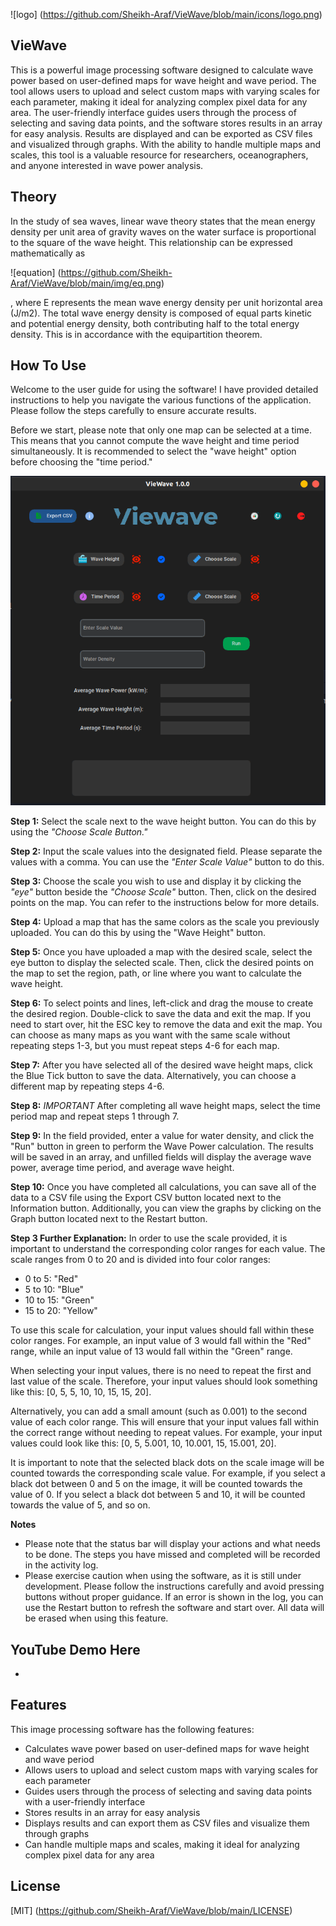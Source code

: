 ![logo] (https://github.com/Sheikh-Araf/VieWave/blob/main/icons/logo.png)

## VieWave
This is a powerful image processing software designed to calculate wave power based on user-defined maps for wave height and wave period. The tool allows users to upload and select custom maps with varying scales for each parameter, making it ideal for analyzing complex pixel data for any area. The user-friendly interface guides users through the process of selecting and saving data points, and the software stores results in an array for easy analysis. Results are displayed and can be exported as CSV files and visualized through graphs. With the ability to handle multiple maps and scales, this tool is a valuable resource for researchers, oceanographers, and anyone interested in wave power analysis.

## Theory

In the study of sea waves, linear wave theory states that the mean energy density per unit area of gravity waves on the water surface is proportional to the square of the wave height. This relationship can be expressed mathematically as 

![equation] (https://github.com/Sheikh-Araf/VieWave/blob/main/img/eq.png)

, where E represents the mean wave energy density per unit horizontal area (J/m2). The total wave energy density is composed of equal parts kinetic and potential energy density, both contributing half to the total energy density. This is in accordance with the equipartition theorem.

## How To Use
Welcome to the user guide for using the software! I have provided detailed instructions to help you navigate the various functions of the application. Please follow the steps carefully to ensure accurate results.

Before we start, please note that only one map can be selected at a time. This means that you cannot compute the wave height and time period simultaneously. It is recommended to select the "wave height" option before choosing the "time period."


![app](https://github.com/Sheikh-Araf/VieWave/blob/main/img/mainapp.png)



**Step 1:** Select the scale next to the wave height button. You can do this by using the *"Choose Scale Button."*

**Step 2:** Input the scale values into the designated field. Please separate the values with a comma. You can use the *"Enter Scale Value"* button to do this.

**Step 3:** Choose the scale you wish to use and display it by clicking the *"eye"* button beside the *"Choose Scale"* button. Then, click on the desired points on the map. You can refer to the instructions below for more details.

**Step 4:** Upload a map that has the same colors as the scale you previously uploaded. You can do this by using the "Wave Height" button.

**Step 5:** Once you have uploaded a map with the desired scale, select the eye button to display the selected scale. Then, click the desired points on the map to set the region, path, or line where you want to calculate the wave height.

**Step 6:** To select points and lines, left-click and drag the mouse to create the desired region. Double-click to save the data and exit the map. If you need to start over, hit the ESC key to remove the data and exit the map. You can choose as many maps as you want with the same scale without repeating steps 1-3, but you must repeat steps 4-6 for each map.

**Step 7:** After you have selected all of the desired wave height maps, click the Blue Tick button to save the data. Alternatively, you can choose a different map by repeating steps 4-6.

**Step 8:** _IMPORTANT_ After completing all wave height maps, select the time period map and repeat steps 1 through 7.

**Step 9:** In the field provided, enter a value for water density, and click the "Run" button in green to perform the Wave Power calculation. The results will be saved in an array, and unfilled fields will display the average wave power, average time period, and average wave height.

**Step 10:** Once you have completed all calculations, you can save all of the data to a CSV file using the Export CSV button located next to the Information button. Additionally, you can view the graphs by clicking on the Graph button located next to the Restart button.

**Step 3 Further Explanation:**
In order to use the scale provided, it is important to understand the corresponding color ranges for each value. The scale ranges from 0 to 20 and is divided into four color ranges:

-   0 to 5: "Red"
-   5 to 10: "Blue"
-   10 to 15: "Green"
-   15 to 20: "Yellow"

To use this scale for calculation, your input values should fall within these color ranges. For example, an input value of 3 would fall within the "Red" range, while an input value of 13 would fall within the "Green" range.

When selecting your input values, there is no need to repeat the first and last value of the scale. Therefore, your input values should look something like this: [0, 5, 5, 10, 10, 15, 15, 20].

Alternatively, you can add a small amount (such as 0.001) to the second value of each color range. This will ensure that your input values fall within the correct range without needing to repeat values. For example, your input values could look like this: [0, 5, 5.001, 10, 10.001, 15, 15.001, 20].

It is important to note that the selected black dots on the scale image will be counted towards the corresponding scale value. For example, if you select a black dot between 0 and 5 on the image, it will be counted towards the value of 0. If you select a black dot between 5 and 10, it will be counted towards the value of 5, and so on.

**Notes**

 - Please note that the status bar will display your actions and what needs to be done. The steps you have missed and completed will be recorded in the activity log.
 - Please exercise caution when using the software, as it is still under development. Please follow the instructions carefully and avoid pressing buttons without proper guidance. If an error is shown in the log, you can use the Restart button to refresh the software and start over. All data will be erased when using this feature.

##  YouTube Demo Here
- 

## Features

This image processing software has the following features:

-   Calculates wave power based on user-defined maps for wave height and wave period
-   Allows users to upload and select custom maps with varying scales for each parameter
-   Guides users through the process of selecting and saving data points with a user-friendly interface
-   Stores results in an array for easy analysis
-   Displays results and can export them as CSV files and visualize them through graphs
-   Can handle multiple maps and scales, making it ideal for analyzing complex pixel data for any area



## License

[MIT] (https://github.com/Sheikh-Araf/VieWave/blob/main/LICENSE)
